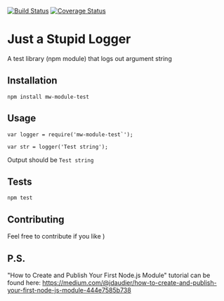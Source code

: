 [![Build Status](https://travis-ci.org/mikewazovzky/mw-module.svg?branch=master)](https://travis-ci.org/mikewazovzky/mw-module)         [![Coverage Status](https://coveralls.io/repos/github/mikewazovzky/mw-module/badge.svg?branch=master)](https://coveralls.io/github/mikewazovzky/mw-module?branch=master)

Just a Stupid Logger 
=========

A test library (npm module) that logs out argument string

## Installation

  `npm install mw-module-test`

## Usage

    var logger = require('mw-module-test`');

    var str = logger('Test string');
  
  
  Output should be `Test string`


## Tests

  `npm test`

## Contributing

Feel free to contribute if you like )

## P.S.

"How to Create and Publish Your First Node.js Module" tutorial can be found here:
https://medium.com/@jdaudier/how-to-create-and-publish-your-first-node-js-module-444e7585b738
